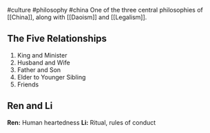 #culture #philosophy #china 
One of the three central philosophies of [[China]], along with [[Daoism]] and [[Legalism]].

## The Five Relationships
1. King and Minister
2. Husband and Wife
3. Father and Son
4. Elder to Younger Sibling
5. Friends

## Ren and Li
**Ren:** Human heartedness
**Li:** Ritual, rules of conduct